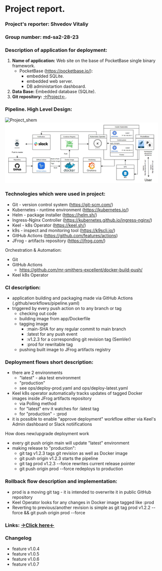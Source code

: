 # Project report.

### **Project's reporter:** Shvedov Vitaliy
### **Group number:** md-sa2-28-23

### Description of application for deployment:

1.  **Name of application:** Web site on the base of PocketBase single binary framework.
    - PocketBase (https://pocketbase.io/):
        - embedded SQLite.
        - embedded web server.
        - DB administartion dashboard.
2.  **Data Base:**  Embedded database (SQLite).
3.  **Git repository:**  [->Project<-](https://github.com/Patsa-Vatsa/Project_it-academy).


### Pipeline. High Level Design:
![Project_shem](Project.jpg)
![Project_shem](app/Project.jpg)

### Technologies which were used in project:

- Git - version control system (https://git-scm.com/)
- Kubernetes - runtime environment (https://kubernetes.io/)
- Helm - package installer (https://helm.sh/)
- Ingress-Nginx Controller (https://kubernetes.github.io/ingress-nginx/)
- Keel - k8s Operator (https://keel.sh/)
- k9s - inspect and monitoring tool (https://k9scli.io/)
- GitHub Actions (https://github.com/features/actions)
- JFrog - artifacts repository (https://jfrog.com/)

Orchestration & Automation:

- Git
- GitHub Actions
  - https://github.com/mr-smithers-excellent/docker-build-push/
- Keel k8s Operator

### CI description: 

- application building and packaging made via GitHub Actions (.github/workflows/pipeline.yaml)
- triggered by every push action on to any branch or tag
  - checking out code
  - building image from app/Dockerfile
  - tagging image
    - :main-SHA for any regular commit to main branch
    - :latest for any push event
    - :v1.2.3 for a corresponding git revision tag (SemVer)
    - :prod for rewritable tag
  - pushing built image to JFrog artifacts registry

### Deployment flows short description:

- there are 2 environments
  - "latest" - aka test environment
  - "production"
  - see ops/deploy-prod.yaml and ops/deploy-latest.yaml
- Keel k8s operator automatically tracks updates of tagged Docker images inside JFrog artifacts repository
  - via Polling method
  - for "latest" env it watches for :latest tag
  - for "production" - :prod
- it is possible to enable "approve deployment" workflow either via Keel's Admin dashboard or Slack notiifications

How does new/upgrade deployment work
- every git push origin main will update "latest" environment
- making release to "production":
  - git tag v1.2.3 tags git revision as well as Docker image
  - git push origin v1.2.3 starts the pipeline
  - git tag prod v1.2.3 --force rewrites current release pointer
  - git push origin prod --force redeploys to production

### Rollback flow description and implementation:

- prod is a moving git tag - it is intended to overwrite it in public GitHub repository
- Keel Operator looks for any changes in Docker image tagged like :prod
- Reverting to previous/another revision is simple as git tag prod v1.2.2 --force && git push origin prod --force

### Links: [->Click here<-](https://github.com/Patsa-Vatsa/Project_it-academy)

### Changelog
- feature v1.0.4
- feature v1.0.5
- feature v1.0.6
- feature v1.0.7